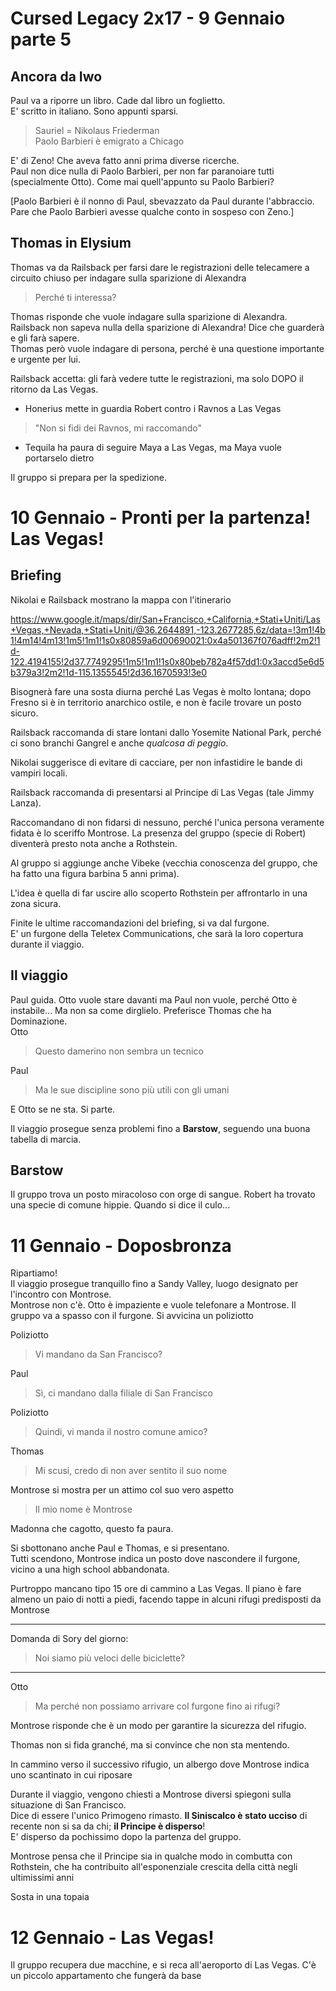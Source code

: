 # Cursed Legacy 2x17 - 9 Gennaio parte 5

## Ancora da Iwo
Paul va a riporre un libro. Cade dal libro un foglietto.  
E' scritto in italiano. Sono appunti sparsi.  

>Sauriel = Nikolaus Friederman  
>Paolo Barbieri è emigrato a Chicago

E' di Zeno! Che aveva fatto anni prima diverse ricerche.  
Paul non dice nulla di Paolo Barbieri, per non far paranoiare tutti (specialmente Otto). Come mai quell'appunto su Paolo Barbieri?

[Paolo Barbieri è il nonno di Paul, sbevazzato da Paul durante l'abbraccio. Pare che Paolo Barbieri avesse qualche conto in sospeso con Zeno.]  


## Thomas in Elysium
Thomas va da Railsback per farsi dare le registrazioni delle telecamere a circuito chiuso per indagare sulla sparizione di Alexandra

> Perché ti interessa?

Thomas risponde che vuole indagare sulla sparizione di Alexandra. Railsback non sapeva nulla della sparizione di Alexandra! Dice che guarderà e gli farà sapere.  
Thomas però vuole indagare di persona, perché è una questione importante e urgente per lui.

Railsback accetta: gli farà vedere tutte le registrazioni, ma solo DOPO il ritorno da Las Vegas.


* Honerius mette in guardia Robert contro i Ravnos a Las Vegas

> "Non si fidi dei Ravnos, mi raccomando"

* Tequila ha paura di seguire Maya a Las Vegas, ma Maya vuole portarselo dietro

Il gruppo si prepara per la spedizione.


# 10 Gennaio - Pronti per la partenza! Las Vegas!

## Briefing
Nikolai e Railsback mostrano la mappa con l'itinerario

https://www.google.it/maps/dir/San+Francisco,+California,+Stati+Uniti/Las+Vegas,+Nevada,+Stati+Uniti/@36.2644891,-123.2677285,6z/data=!3m1!4b1!4m14!4m13!1m5!1m1!1s0x80859a6d00690021:0x4a501367f076adff!2m2!1d-122.4194155!2d37.7749295!1m5!1m1!1s0x80beb782a4f57dd1:0x3accd5e6d5b379a3!2m2!1d-115.1355545!2d36.1670593!3e0

Bisognerà fare una sosta diurna perché Las Vegas è molto lontana; dopo Fresno si è in territorio anarchico ostile, e non è facile trovare un posto sicuro.

Railsback raccomanda di stare lontani dallo Yosemite National Park, perché ci sono branchi Gangrel e anche *qualcosa di peggio*.

Nikolai suggerisce di evitare di cacciare, per non infastidire le bande di vampiri locali.

Railsback raccomanda di presentarsi al Principe di Las Vegas (tale Jimmy Lanza).  

Raccomandano di non fidarsi di nessuno, perché l'unica persona veramente fidata è lo sceriffo Montrose. La presenza del gruppo (specie di Robert) diventerà presto nota anche a Rothstein.  

Al gruppo si aggiunge anche Vibeke (vecchia conoscenza del gruppo, che ha fatto una figura barbina 5 anni prima).

L'idea è quella di far uscire allo scoperto Rothstein per affrontarlo in una zona sicura.

Finite le ultime raccomandazioni del briefing, si va dal furgone.  
E' un furgone della Teletex Communications, che sarà la loro copertura durante il viaggio.

## Il viaggio
Paul guida. Otto vuole stare davanti ma Paul non vuole, perché Otto è instabile... Ma non sa come dirglielo. Preferisce Thomas che ha Dominazione.  
Otto
> Questo damerino non sembra un tecnico

Paul
> Ma le sue discipline sono più utili con gli umani

E Otto se ne sta. Si parte.

Il viaggio prosegue senza problemi fino a **Barstow**, seguendo una buona tabella di marcia.  

## Barstow
Il gruppo trova un posto miracoloso con orge di sangue. Robert ha trovato una specie di comune hippie. Quando si dice il culo...

# 11 Gennaio - Doposbronza
Ripartiamo!  
Il viaggio prosegue tranquillo fino a Sandy Valley, luogo designato per l'incontro con Montrose.  
Montrose non c'è. Otto è impaziente e vuole telefonare a Montrose. Il gruppo va a spasso con il furgone. Si avvicina un poliziotto

Poliziotto
> Vi mandano da San Francisco?

Paul
> Sì, ci mandano dalla filiale di San Francisco

Poliziotto
> Quindi, vi manda il nostro comune amico?

Thomas
> Mi scusi, credo di non aver sentito il suo nome 

Montrose si mostra per un attimo col suo vero aspetto
> Il mio nome è Montrose

Madonna che cagotto, questo fa paura.  

Si sbottonano anche Paul e Thomas, e si presentano.  
Tutti scendono, Montrose indica un posto dove nascondere il furgone, vicino a una high school abbandonata.  

Purtroppo mancano tipo 15 ore di cammino a Las Vegas. Il piano è fare almeno un paio di notti a piedi, facendo tappe in alcuni rifugi predisposti da Montrose

<hr>

Domanda di Sory del giorno:
> Noi siamo più veloci delle biciclette?

<hr>

Otto
> Ma perché non possiamo arrivare col furgone fino ai rifugi?

Montrose risponde che è un modo per garantire la sicurezza del rifugio.

Thomas non si fida granché, ma si convince che non sta mentendo.

In cammino verso il successivo rifugio, un albergo dove Montrose indica uno scantinato in cui riposare

Durante il viaggio, vengono chiesti a Montrose diversi spiegoni sulla situazione di San Francisco.  
Dice di essere l'unico Primogeno rimasto. **Il Siniscalco è stato ucciso** di recente non si sa da chi; **il Principe è disperso**!  
E' disperso da pochissimo dopo la partenza del gruppo.  

Montrose pensa che il Principe sia in qualche modo in combutta con Rothstein, che ha contribuito all'esponenziale crescita della città negli ultimissimi anni

Sosta in una topaia

# 12 Gennaio - Las Vegas!
Il gruppo recupera due macchine, e si reca all'aeroporto di Las Vegas. C'è un piccolo appartamento che fungerà da base
